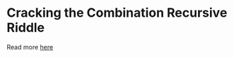 # Cracking the Combination Recursive Riddle

Read more [here](https://edward-huang.com/functional-programming/programming/scala/algorithm/jobs/2020/02/14/cracking-the-combination-recursive-riddle/)
